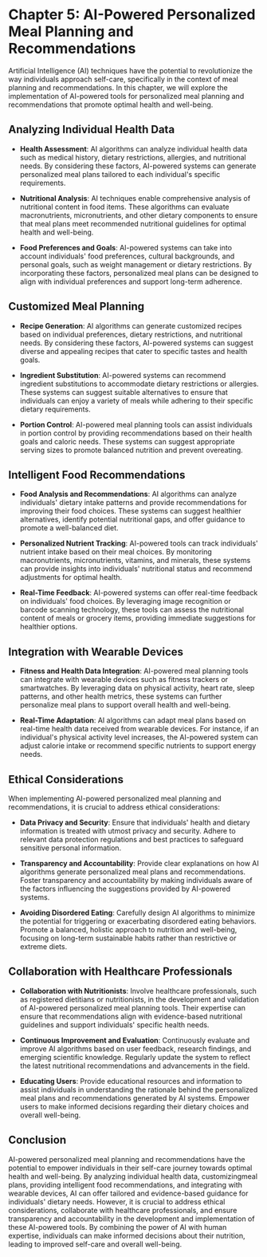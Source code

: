 Chapter 5: AI-Powered Personalized Meal Planning and Recommendations
====================================================================

Artificial Intelligence (AI) techniques have the potential to revolutionize the way individuals approach self-care, specifically in the context of meal planning and recommendations. In this chapter, we will explore the implementation of AI-powered tools for personalized meal planning and recommendations that promote optimal health and well-being.

Analyzing Individual Health Data
--------------------------------

* **Health Assessment**: AI algorithms can analyze individual health data such as medical history, dietary restrictions, allergies, and nutritional needs. By considering these factors, AI-powered systems can generate personalized meal plans tailored to each individual's specific requirements.

* **Nutritional Analysis**: AI techniques enable comprehensive analysis of nutritional content in food items. These algorithms can evaluate macronutrients, micronutrients, and other dietary components to ensure that meal plans meet recommended nutritional guidelines for optimal health and well-being.

* **Food Preferences and Goals**: AI-powered systems can take into account individuals' food preferences, cultural backgrounds, and personal goals, such as weight management or dietary restrictions. By incorporating these factors, personalized meal plans can be designed to align with individual preferences and support long-term adherence.

Customized Meal Planning
------------------------

* **Recipe Generation**: AI algorithms can generate customized recipes based on individual preferences, dietary restrictions, and nutritional needs. By considering these factors, AI-powered systems can suggest diverse and appealing recipes that cater to specific tastes and health goals.

* **Ingredient Substitution**: AI-powered systems can recommend ingredient substitutions to accommodate dietary restrictions or allergies. These systems can suggest suitable alternatives to ensure that individuals can enjoy a variety of meals while adhering to their specific dietary requirements.

* **Portion Control**: AI-powered meal planning tools can assist individuals in portion control by providing recommendations based on their health goals and caloric needs. These systems can suggest appropriate serving sizes to promote balanced nutrition and prevent overeating.

Intelligent Food Recommendations
--------------------------------

* **Food Analysis and Recommendations**: AI algorithms can analyze individuals' dietary intake patterns and provide recommendations for improving their food choices. These systems can suggest healthier alternatives, identify potential nutritional gaps, and offer guidance to promote a well-balanced diet.

* **Personalized Nutrient Tracking**: AI-powered tools can track individuals' nutrient intake based on their meal choices. By monitoring macronutrients, micronutrients, vitamins, and minerals, these systems can provide insights into individuals' nutritional status and recommend adjustments for optimal health.

* **Real-Time Feedback**: AI-powered systems can offer real-time feedback on individuals' food choices. By leveraging image recognition or barcode scanning technology, these tools can assess the nutritional content of meals or grocery items, providing immediate suggestions for healthier options.

Integration with Wearable Devices
---------------------------------

* **Fitness and Health Data Integration**: AI-powered meal planning tools can integrate with wearable devices such as fitness trackers or smartwatches. By leveraging data on physical activity, heart rate, sleep patterns, and other health metrics, these systems can further personalize meal plans to support overall health and well-being.

* **Real-Time Adaptation**: AI algorithms can adapt meal plans based on real-time health data received from wearable devices. For instance, if an individual's physical activity level increases, the AI-powered system can adjust calorie intake or recommend specific nutrients to support energy needs.

Ethical Considerations
----------------------

When implementing AI-powered personalized meal planning and recommendations, it is crucial to address ethical considerations:

* **Data Privacy and Security**: Ensure that individuals' health and dietary information is treated with utmost privacy and security. Adhere to relevant data protection regulations and best practices to safeguard sensitive personal information.

* **Transparency and Accountability**: Provide clear explanations on how AI algorithms generate personalized meal plans and recommendations. Foster transparency and accountability by making individuals aware of the factors influencing the suggestions provided by AI-powered systems.

* **Avoiding Disordered Eating**: Carefully design AI algorithms to minimize the potential for triggering or exacerbating disordered eating behaviors. Promote a balanced, holistic approach to nutrition and well-being, focusing on long-term sustainable habits rather than restrictive or extreme diets.

Collaboration with Healthcare Professionals
-------------------------------------------

* **Collaboration with Nutritionists**: Involve healthcare professionals, such as registered dietitians or nutritionists, in the development and validation of AI-powered personalized meal planning tools. Their expertise can ensure that recommendations align with evidence-based nutritional guidelines and support individuals' specific health needs.

* **Continuous Improvement and Evaluation**: Continuously evaluate and improve AI algorithms based on user feedback, research findings, and emerging scientific knowledge. Regularly update the system to reflect the latest nutritional recommendations and advancements in the field.

* **Educating Users**: Provide educational resources and information to assist individuals in understanding the rationale behind the personalized meal plans and recommendations generated by AI systems. Empower users to make informed decisions regarding their dietary choices and overall well-being.

Conclusion
----------

AI-powered personalized meal planning and recommendations have the potential to empower individuals in their self-care journey towards optimal health and well-being. By analyzing individual health data, customizingmeal plans, providing intelligent food recommendations, and integrating with wearable devices, AI can offer tailored and evidence-based guidance for individuals' dietary needs. However, it is crucial to address ethical considerations, collaborate with healthcare professionals, and ensure transparency and accountability in the development and implementation of these AI-powered tools. By combining the power of AI with human expertise, individuals can make informed decisions about their nutrition, leading to improved self-care and overall well-being.
